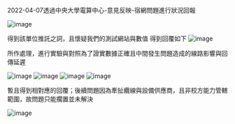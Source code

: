 2022-04-07透過中央大學電算中心-意見反映-宿網問題進行狀況回報

![image](https://user-images.githubusercontent.com/72643996/189937986-1673a4fd-031e-4e7f-bafa-e525aa3207fc.png)

得到該單位推託之詞，且懷疑我們的測試網站與數值
得到回覆如下
![image](https://user-images.githubusercontent.com/72643996/189943128-9123ecb0-f25e-49ee-8ebe-c7bad697f8e7.png)

所作處理，進行實驗與對照為了證實數據正確且中間發生問題造成的線路影響與回傳延遲

![image](https://user-images.githubusercontent.com/72643996/189944258-0acb8769-f9fa-41e4-8d46-ea910eb9fbe3.png)
![image](https://user-images.githubusercontent.com/72643996/189944270-3f9fb6ab-741c-4e6b-a66c-ca140e327a52.png)
![image](https://user-images.githubusercontent.com/72643996/189944286-796acbf2-7b2e-4b79-bba2-be8baa776161.png)
![image](https://user-images.githubusercontent.com/72643996/189948398-3787f718-4b3b-4137-8c5a-91670c7ce859.png)

暫且得到相對應的回覆；後續問題因為牽扯纜線與設備供應商，且非校方能力管轄範圍，故問題只能擱置並未解決

![image](https://user-images.githubusercontent.com/72643996/189947928-947ba795-f65c-4447-b00b-f142c9974955.png)

